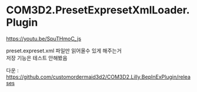 # COM3D2.PresetExpresetXmlLoader.Plugin

https://youtu.be/SpuTHmoC_js

preset.expreset.xml 파일만 읽어올수 있게 해주는거  
저장 기능은 테스트 안해봤음  

다운 : https://github.com/customordermaid3d2/COM3D2.Lilly.BepInExPlugin/releases  
